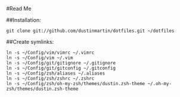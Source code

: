 #Read Me

##Installation:

    git clone git://github.com/dustinmartin/dotfiles.git ~/dotfiles

##Create symlinks:

    ln -s ~/Config/vim/vimrc ~/.vimrc
    ln -s ~/Config/vim ~/.vim
    ln -s ~/Config/git/gitignore ~/.gitignore
    ln -s ~/Config/git/gitconfig ~/.gitconfig
    ln -s ~/Config/zsh/aliases ~/.aliases
    ln -s ~/Config/zsh/zshrc ~/.zshrc
    ln -s ~/Config/zsh/oh-my-zsh/themes/dustin.zsh-theme ~/.oh-my-zsh/themes/dustin.zsh-theme
